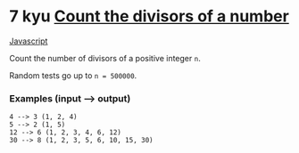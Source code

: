 # 7 kyu [Count the divisors of a number](https://www.codewars.com/kata/542c0f198e077084c0000c2e)

<!-- START LANGUAGE_LINKS -->

[Javascript](./javascript.js)

<!-- END LANGUAGE_LINKS -->

Count the number of divisors of a positive integer `n`.

Random tests go up to `n = 500000`.

### Examples (input --> output)
```
4 --> 3 (1, 2, 4)
5 --> 2 (1, 5)
12 --> 6 (1, 2, 3, 4, 6, 12)
30 --> 8 (1, 2, 3, 5, 6, 10, 15, 30)
```